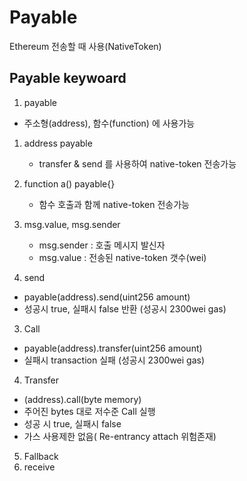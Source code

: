 # Payable

Ethereum 전송할 때 사용(NativeToken)

## Payable keywoard

1. payable 
- 주소형(address), 함수(function) 에 사용가능
1. address payable
    - transfer & send 를 사용하여 native-token 전송가능
2. function a() payable{}
    - 함수 호출과 함께 native-token 전송가능
3. msg.value, msg.sender
    - msg.sender : 호출 메시지 발신자
    - msg.value : 전송된 native-token 갯수(wei)



2. send
- payable(address).send(uint256 amount)
- 성공시 true, 실패시 false 반환 (성공시 2300wei gas)

3. Call
- payable(address).transfer(uint256 amount)
- 실패시 transaction 실패 (성공시 2300wei gas)

4. Transfer
- (address).call(byte memory)
- 주어진 bytes 대로 저수준 Call 실행
- 성공 시 true, 실패시 false
- 가스 사용제한 없음( Re-entrancy attach 위험존재)

5. Fallback
6. receive
